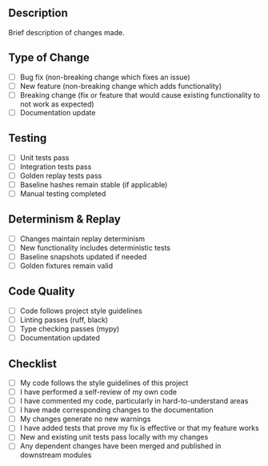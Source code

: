 ## Description
Brief description of changes made.

## Type of Change
- [ ] Bug fix (non-breaking change which fixes an issue)
- [ ] New feature (non-breaking change which adds functionality)
- [ ] Breaking change (fix or feature that would cause existing functionality to not work as expected)
- [ ] Documentation update

## Testing
- [ ] Unit tests pass
- [ ] Integration tests pass
- [ ] Golden replay tests pass
- [ ] Baseline hashes remain stable (if applicable)
- [ ] Manual testing completed

## Determinism & Replay
- [ ] Changes maintain replay determinism
- [ ] New functionality includes deterministic tests
- [ ] Baseline snapshots updated if needed
- [ ] Golden fixtures remain valid

## Code Quality
- [ ] Code follows project style guidelines
- [ ] Linting passes (ruff, black)
- [ ] Type checking passes (mypy)
- [ ] Documentation updated

## Checklist
- [ ] My code follows the style guidelines of this project
- [ ] I have performed a self-review of my own code
- [ ] I have commented my code, particularly in hard-to-understand areas
- [ ] I have made corresponding changes to the documentation
- [ ] My changes generate no new warnings
- [ ] I have added tests that prove my fix is effective or that my feature works
- [ ] New and existing unit tests pass locally with my changes
- [ ] Any dependent changes have been merged and published in downstream modules
